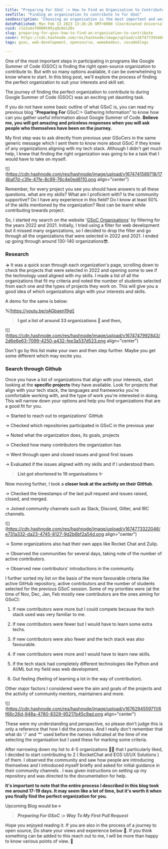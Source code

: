 ```yaml
---
title: "Preparing For GSoC :> How to Find an Organisation to Contribute"
seoTitle: "Finding an organisation to contribute to for GSoC"
seoDescription: "Choosing an organisation is the most important and working decision for GSoC. So, in this blog you will see how I found organisation to contribute to."
datePublished: Mon Feb 13 2023 13:26:26 GMT+0000 (Coordinated Universal Time)
cuid: cle2umvf0000t09jq9z8e120v
slug: preparing-for-gsoc-how-to-find-an-organisation-to-contribute
cover: https://cdn.hashnode.com/res/hashnode/image/upload/v1674773954685/d312833e-d9a5-49ce-a18c-ba8ebf030d63.webp
tags: gsoc, web-development, opensource, wemakedevs, cocodeblogs

---
```


One of the most important steps in participating in programs like Google Summer of Code (GSOC) is finding the right open-source organization to contribute to. But with so many options available, it can be overwhelming to know where to start. In this blog post, we'll explore the process of finding the perfect organization to suit your interests and skill set.

The journey of finding the perfect organization to contribute to during Google Summer of Code (GSOC) was an exciting yet daunting task.

If you do not have some basic outline of what GSoC is, you can read my previous blog "**Preparing** **For** GSoC:&gt; Gathering Information" to know how can you gather useful information about Google Summer of Code. **Believe me, you will get amazing and priceless responses when you will ask people who themselves have been on the journey.**

My first step was to ask directly from previous year GSoCers in the same generic message which I sent them to know more about GSoC if they knew of any organizations aligning with my tech stack. Although I didn't get much help, I knew that finding the right organization was going to be a task that I would have to take on myself.

![](https://cdn.hashnode.com/res/hashnode/image/upload/v1674741589718/174baf7d-c3fe-47fe-8c99-76c4e0ed6110.png align="center")

Remember, for every project you see you should have answers to all these questions. what are my skills? What am I proficient with? Is the community supportive? Do I have any experience in this field? Do I know at least 50% of the skills mentioned by the organization? Rest can be learnt while contributing towards project.

So, I started my search on the website '[GSoC Organisations](https://www.gsocorganizations.dev)' by filtering for the years 2022 and 2021. Initially, I tried using a filter for web development but it missed many organizations, so I decided to drop the filter and go through all the organizations that were selected in 2022 and 2021. I ended up going through around 130-140 organizations😎.

### Research

**\-&gt;** It was a quick scan through each organization's page, scrolling down to check the projects that were selected in 2022 and opening some to see if the technology used aligned with my skills. I made a list of all the organizations that fit my criteria and noted the number of students selected from each one and the types of projects they work on. This will give you a good idea of which organizations align with your interests and skills.

A demo for the same is below:

%[https://youtu.be/oAGbaen19gI] 

> **I got a list of around 33 organizations 📃 and then,**

![](https://cdn.hashnode.com/res/hashnode/image/upload/v1674747992843/2d6e6e63-7099-4250-a432-fee3a537d523.png align="center")

Don't go by this list make your own and then step further. Maybe you get some different which may excite you.

### Search through Github

Once you have a list of organizations that align with your interests, start looking at the **specific projects** they have available. Look for projects that align with your tech stack, the languages and frameworks you're comfortable working with, and the type of work you're interested in doing. This will narrow down your options and help you find organizations that are a good fit for you.

\-&gt; Started to reach out to organizations' GitHub

\-&gt; Checked which repositories participated in GSoC in the previous year

\-&gt; Noted what the organization does, its goals, projects

\-&gt; Checked how many contributors the organization has

\-&gt; Went through open and closed issues and good first issues

\-&gt; Evaluated if the issues aligned with my skills and if I understood them.

> **List got shortened to 19 organisations ✨**

Now moving further, I took a **closer look at the activity on their GitHub**.

\-&gt; Checked the timestamps of the last pull request and issues raised, closed, and merged.

\-&gt; Joined community channels such as Slack, Discord, Gitter, and IRC channels.

![](https://cdn.hashnode.com/res/hashnode/image/upload/v1674773322046/e731a332-da23-4745-8127-9d2b6bf2a54d.png align="center")

\-&gt; Some organizations also had their own apps like Rocket Chat and Zulip.

\-&gt; Observed the communities for several days, taking note of the number of active contributors.

\-&gt; Observed new contributors' introductions in the community.

I further sorted my list on the basis of the more favourable criteria like active GitHub repository, active contributors and the number of students selected for the previous GSoC session. Some of my priorities were (at the time of Nov, Dec, Jan, Feb mostly new contributors are the ones aiming for GSoC):

1. If new contributors were more but I could compete because the tech stack used was very familiar to me.
    
2. If new contributors were fewer but I would have to learn some extra techs.
    
3. If new contributors were also fewer and the tech stack was also favourable.
    
4. If new contributors were more and I would have to learn new skills.
    
5. If the tech stack had completely different technologies like Python and AI/ML but my field was web development.
    
6. Gut feeling (feeling of learning a lot in the way of contribution).
    

Other major factors I considered were the aim and goals of the projects and the activity of community mentors, maintainers and more.

![](https://cdn.hashnode.com/res/hashnode/image/upload/v1676294559711/6f66c26d-948a-4780-8329-95217b45c9ad.png align="center")

These were my understanding and perspective, so please don't judge this is only a reference that how I did the process. And I really don't remember that what do '/' and '\*' used before the names indicated at the time of me selecting the organisation but I used these for marking some criteria.

After narrowing down my list to 4-5 organizations 🙌🏼 that I particularly liked, I decided to start contributing to 2 ( RocketChat and EOS UI/UX Solutions ) of them. I observed the community and saw how people are introducing themselves and I introduced myself briefly and asked for initial guidance in their community channels . I was given instructions on setting up my repository and was directed to the documentation for help.

**It's important to note that the entire process I described in this blog took me around 17-19 days. It may seem like a lot of time, but it's worth it when you finally find the perfect organization for you.**

Upcoming Blog would be-&gt;

> ***Preparing For GSoC :&gt; Way To My First Pull Request***

Hope you enjoyed reading it. If you are also in the process of a journey to open source, Do share your views and experience below 🤗. If you think something can be added to this reach out to me, I will be more than happy to know various points of view. 👋